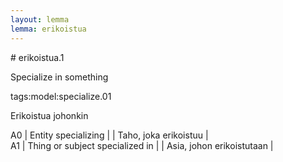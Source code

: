 ```yaml
---
layout: lemma
lemma: erikoistua
---
```


<div class="sense">
# <span class="sensename">erikoistua.1</span>

<span class="description">Specialize in something</span>

tags:model:specialize.01

<span class="description">Erikoistua johonkin</span>

A0 | Entity specializing |   | Taho, joka erikoistuu |  
A1 | Thing or subject specialized in |   | Asia, johon erikoistutaan |  

</div>

